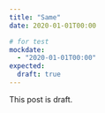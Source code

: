 ```yaml
---
title: "Same"
date: 2020-01-01T00:00

# for test
mockdate:
  - "2020-01-01T00:00"
expected:
  draft: true
---
```


This post is draft.

